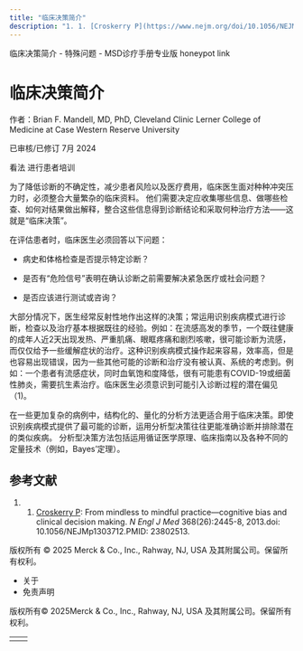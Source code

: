 ```yaml
---
title: "临床决策简介"
description: "1. 1. [Croskerry P](https://www.nejm.org/doi/10.1056/NEJMp1303712): From mindless to mindful practice—cognitive bias and clinical decision making. _N Engl J Med_ 368(26):2445-8, 2013.doi: 10.1056/NEJMp1303712.PMID: 23802513."
---
```


﻿临床决策简介 \- 特殊问题 \- MSD诊疗手册专业版 honeypot link

# 临床决策简介

作者：Brian F. Mandell, MD, PhD, Cleveland Clinic Lerner College of Medicine at Case Western Reserve University

已审核/已修订 7月 2024

看法 进行患者培训

为了降低诊断的不确定性，减少患者风险以及医疗费用，临床医生面对种种冲突压力时，必须整合大量繁杂的临床资料。 他们需要决定应收集哪些信息、做哪些检查、如何对结果做出解释，整合这些信息得到诊断结论和采取何种治疗方法——这就是“临床决策”。

在评估患者时，临床医生必须回答以下问题：

- 病史和体格检查是否提示特定诊断？

- 是否有“危险信号”表明在确认诊断之前需要解决紧急医疗或社会问题？

- 是否应该进行测试或咨询？


大部分情况下，医生经常反射性地作出这样的决策；常运用识别疾病模式进行诊断，检查以及治疗基本根据既往的经验。例如：在流感高发的季节，一个既往健康的成年人近2天出现发热、严重肌痛、眼眶疼痛和剧烈咳嗽，很可能诊断为流感，而仅仅给予一些缓解症状的治疗。这种识别疾病模式操作起来容易，效率高，但是也容易出现错误，因为一些其他可能的诊断和治疗没有被认真、系统的考虑到。例如：一个患者有流感症状，同时血氧饱和度降低，很有可能患有COVID-19或细菌性肺炎，需要抗生素治疗。临床医生必须意识到可能引入诊断过程的潜在偏见（1)。

在一些更加复杂的病例中，结构化的、量化的分析方法更适合用于临床决策。即使识别疾病模式提供了最可能的诊断，运用分析型决策往往更能准确诊断并排除潜在的类似疾病。 分析型决策方法包括运用循证医学原理、临床指南以及各种不同的定量技术（例如，Bayes’定理）。

## 参考文献

1. 1. [Croskerry P](https://www.nejm.org/doi/10.1056/NEJMp1303712): From mindless to mindful practice—cognitive bias and clinical decision making. _N Engl J Med_ 368(26):2445-8, 2013.doi: 10.1056/NEJMp1303712.PMID: 23802513.




版权所有 © 2025
Merck & Co., Inc., Rahway, NJ, USA 及其附属公司。保留所有权利。

- 关于
- 免责声明

版权所有© 2025Merck & Co., Inc., Rahway, NJ, USA 及其附属公司。保留所有权利。

|     |     |
| --- | --- |
|  |  |